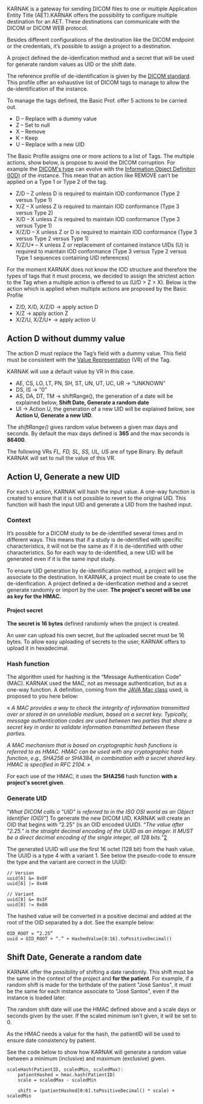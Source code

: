 KARNAK is a gateway for sending DICOM files to one or multiple Application Entity Title (AET).KARNAK offers the possibility to configure multiple destination for an AET.
These destinations can communicate with the DICOM or DICOM WEB protocol.

Besides different configurations of the destination like the DICOM endpoint or the credentials, it’s possible to assign a project to a destination.

A project defined the de-idenfication method and a secret that will be used for generate random values as UID or the shift date.

The reference profile of de-identification is given by the [DICOM standard](hehttp://dicom.nema.org/medical/dicom/current/output/chtml/part15/chapter_E.html). This profile offer an exhaustive list of DICOM tags to manage to allow the de-identification of the instance.

To manage the tags defined, the Basic Prof. offer 5 actions to be carried out.

* D – Replace with a dummy value
* Z – Set to null
* X – Remove
* K – Keep
* U – Replace with a new UID

The Basic Profile assigns one or more actions to a list of Tags. The multiple actions, show below, is propose to avoid the DICOM corruption. For example the [DICOM's type](http://dicom.nema.org/dicom/2013/output/chtml/part05/sect_7.4.html) can evolve with the [Information Object Definiton (IOD)](http://dicom.nema.org/medical/dicom/current/output/chtml/part04/chapter_6.html) of the instance. This mean that an action like REMOVE can’t be applied on a Type 1 or Type 2 of the tag.

* Z/D – Z unless D is required to maintain IOD conformance (Type 2 versus Type 1)
* X/Z – X unless Z is required to maintain IOD conformance (Type 3 versus Type 2)
* X/D – X unless Z is required to maintain IOD conformance (Type 3 versus Type 1)
* X/Z/D – X unless Z or D is required to maintain IOD conformance (Type 3 versus Type 2 versus Type 1)
* X/Z/U* – X unless Z or replacement of contained instance UIDs (U) is required to maintain IOD conformance (Type 3 versus Type 2 versus Type 1 sequences containing UID references)

For the moment KARNAK does not know the IOD structure and therefore the types of tags that it must process, we decided to assign the strictest action to the Tag when a multiple action is offered to us (U/D > Z > X). Below is the action which is applied when multiple actions are proposed by the Basic Profile

* Z/D, X/D, X/Z/D → apply action D
* X/Z → apply action Z
* X/Z/U, X/Z/U* → apply action U

## Action D without dummy value

The action D must replace the Tag’s field with a dummy value. This field must be consistent with the [Value Representation](http://dicom.nema.org/medical/dicom/current/output/chtml/part05/sect_6.2.html) (VR) of the Tag.

KARNAK will use a default value by VR in this case.

* AE, CS, LO, LT, PN, SH, ST, UN, UT, UC, UR → “UNKNOWN”
* DS, IS → “0”
* AS, DA, DT, TM → shiftRange(), the generation of a date will be explained below, **Shift Date, Generate a random date**
* UI → Action U, the generation of a new UID will be explained below, see **Action U, Generate a new UID**.

The *shiftRange()* gives random value between a given max days and seconds. By default the max days defined is **365** and the max seconds is **86400**.

The following VRs *FL, FD, SL, SS, UL, US* are of type Binary. By default KARNAK will set to null the value of this VR.

## Action U, Generate a new UID

For each U action, KARNAK will hash the input value. A one-way function is created to ensure that it is not possible to revert to the original UID. This function will hash the input UID and generate a UID from the hashed input.

### Context

It’s possible for a DICOM study to be de-identified several times and in different ways. This means that if a study is de-identified with specific characteristics, it will not be the same as if it is de-identified with other characteristics. So for each way to de-identified, a new UID will be generated even if it is the same input study.

To ensure UID generation by de-identification method, a project will be associate to the destination. In KARNAK, a project must be create to use the de-idenfication. A project defined a de-idenfication method and a secret generate randomly or import by the user. **The project's secret will be use as key for the HMAC.**

#### Project secret

**The secret is 16 bytes** defined randomly when the project is created.

An user can upload his own secret, but the uploaded secret must be 16 bytes. To allow easy uploading of secrets to the user, KARNAK offers to upload it in hexadecimal.

### Hash function

The algorithm used for hashing is the “Message Authentication Code” (MAC). KARNAK used the MAC, not as message authentication, but as a one-way function. A definition, coming from the [JAVA Mac class](https://docs.oracle.com/en/java/javase/14/docs/api/java.base/javax/crypto/Mac.html) used, is proposed to you here below:

« *A MAC provides a way to check the integrity of information transmitted over or stored in an unreliable medium, based on a secret key. Typically, message authentication codes are used between two parties that share a secret key in order to validate information transmitted between these parties.*

*A MAC mechanism that is based on cryptographic hash functions is referred to as HMAC. HMAC can be used with any cryptographic hash function, e.g., SHA256 or SHA384, in combination with a secret shared key. HMAC is specified in RFC 2104.* »

For each use of the HMAC, it uses the **SHA256** hash function **with a project's secret given**.

### Generate UID

“*What DICOM calls a "UID" is referred to in the ISO OSI world as an Object Identifier (OID)*”[1] To generate the new DICOM UID, KARNAK will create an OID that begins with “2.25” (is an OID encoded UUID). “*The value after "2.25." is the straight decimal encoding of the UUID as an integer. It MUST be a direct decimal encoding of the single integer, all 128 bits.*”[2]

[1]: <https://www.dclunie.com/medical-image-faq/html/part2.html>
[2]: https://wiki.ihe.net/index.php/Creating_Unique_IDs_-_OID_and_UUID "How do you create an OID ?"

The generated UUID will use the first 16 octet (128 bit) from the hash value. The UUID is a type 4 with a variant 1. See below the pseudo-code to ensure the type and the variant are correct in the UUID:

```
// Version
uuid[6] &= 0x0F
uuid[6] |= 0x40

// Variant
uuid[8] &= 0x3F
uuid[8] != 0x80
```

The hashed value will be converted in a positive decimal and added at the root of the OID separated by a dot. See the example below:

```
OID_ROOT = “2.25”
uuid = OID_ROOT + “.” + HashedValue[0:16].toPositiveDecimal()
```

## Shift Date, Generate a random date

KARNAK offer the possibility of shifting a date randomly. This shift must be the same in the context of the project and **for the patient**. For example, if a random shift is made for the birthdate of the patient "José Santos", it must be the same for each instance associate to "José Santos", even if the instance is loaded later.

The random shift date will use the HMAC defined above and a scale days or seconds given by the user. If the scaled minimum isn't given, it will be set to 0.

As the HMAC needs a value for the hash, the patientID will be used to ensure date consistency by patient.

See the code below to show how KARNAK will generate a random value between a minimum (inclusive) and maximum (exclusive) given.

```
scaleHash(PatientID, scaledMin, scaledMax):
    patientHashed = hmac.hash(PatientID)
    scale = scaledMax - scaledMin

    shift = (patientHashed[0:6].toPositiveDecimal() * scale) + scaledMin
```